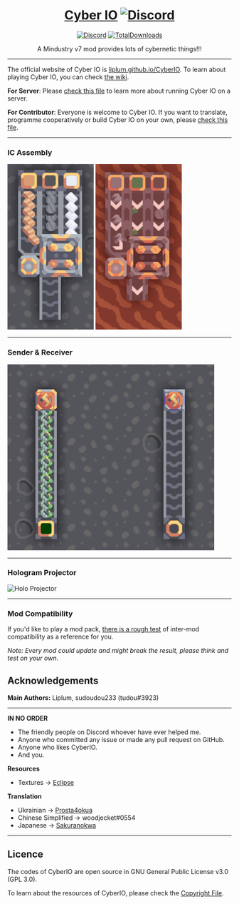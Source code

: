 <div align="center">

# [Cyber IO](https://liplum.github.io/CyberIO) [![Discord](GFX/Discord.png)](https://discord.gg/PDwyxM3waw)

[![Discord](https://img.shields.io/discord/937228972041842718?color=%23529b69&label=Discord&logo=Discord&style=for-the-badge)](https://discord.gg/PDwyxM3waw)
[![TotalDownloads](https://img.shields.io/github/downloads/liplum/CyberIO/total?color=674ea7&label=Download&logo=docusign&logoColor=white&style=for-the-badge)](https://github.com/liplum/CyberIO/releases)

A Mindustry v7 mod provides lots of cybernetic things!!!
___
</div>

The official website of Cyber IO is [liplum.github.io/CyberIO](https://liplum.github.io/CyberIO). To learn about playing
Cyber IO, you can check [the wiki](https://github.com/liplum/CyberIO/wiki/Game-Guide).

**For Server**: Please [check this file](Info/ForServer.md) to learn more about running Cyber IO on a server.

**For Contributor**: Everyone is welcome to Cyber IO. If you want to translate, programme cooperatively or build Cyber
IO on your own,
please [check this file](Info/ForContributors.md).
___

### IC Assembly

![IC Assembly Vanilla](GFX/IC-new-vanilla.gif)
![IC Assembly Erekir](GFX/IC-new-erekir.gif)
___

### Sender & Receiver

![Sender](GFX/SenderReciever-new.gif)
___

### Hologram Projector

![Holo Projector](GFX/Holo-projecting.gif)
___

### Mod Compatibility

If you'd like to play a mod pack, [there is a rough test](Info/SafelyWorkWith.md) of inter-mod compatibility as a
reference for you.

*Note: Every mod could update and might break the result, please think and test on your own.*

## Acknowledgements

**Main Authors:** Liplum, sudoudou233 (tudou#3923)
___
**IN NO ORDER**

* The friendly people on Discord whoever have ever helped me.
* Anyone who committed any issue or made any pull request on GitHub.
* Anyone who likes CyberIO.
* And you.

**Resources**

- Textures -> [Eclipse](https://github.com/EclipseTheOldOne) 

**Translation**

- Ukrainian -> [Prosta4okua](https://github.com/Prosta4okua)
- Chinese Simplified -> woodjecket#0554
- Japanese -> [Sakuranokwa](https://github.com/Sakuranokwa)

___

## Licence

The codes of CyberIO are open source in GNU General Public License v3.0 (GPL 3.0).

To learn about the resources of CyberIO, please check the [Copyright File](Info/Copyright.md).